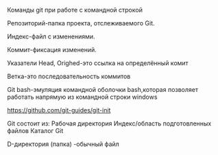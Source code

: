 
Команды git при работе с командной строкой 

Репозиторий-папка проекта, отслеживаемого Git.

Индекс-файл с изменениями.

Коммит-фиксация изменений.

Указатели Head, Orighed-это ссылка на определённый комит

Ветка-это последовательность коммитов

Git bash-эмуляция командной оболочки bash,которая позволяет работать напрямую из командной строки windows

https://github.com/git-guides/git-init

Git состоит из:
Рабочая директория
Индекс/область подготовленных файлов
Каталог Git

D-директория (папка)
-обычный файл
